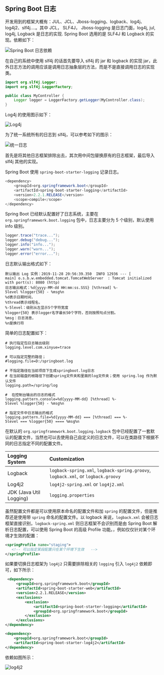## Spring Boot 日志

开发用到的框架大概有：JUL、JCL、Jboss-logging、logback、log4j、log4j2、slf4j....。其中 JCL， SLF4J， Jboss-logging 是日志门面，log4j, jul, log4j, Logback 是日志的实现. Spring  Boot 选用的是 SLF4J 和 Logback 的实现。依赖如下：

![Spring Boot 日志依赖]( http://img.sangzhenya.com/Snipaste_2019-11-28_20-19-19.png )

在自己的系统中使用 slf4j 的话首先要导入 slf4j 的 jar 和 logback 的实现 jar，此外日志方法的调用应该是调用日志抽象层的方法，而是不是直接调用日志的实现类。

```java
import org.slf4j.Logger;
import org.slf4j.LoggerFactory;

public class MyController {
    Logger logger = LoggerFactory.getLogger(MyController.class);
}
```

 Log4j 的使用图示如下：

![Log4j]( http://img.sangzhenya.com/Snipaste_2019-11-28_20-26-18.png )

为了统一系统所有的日志到 slf4j，可以参考如下的图示：

![统一日志]( http://img.sangzhenya.com/Snipaste_2019-11-28_20-29-21.png )

首先是将其他日志框架排除出去，其次用中间包替换原有的日志框架，最后导入 slf4j 其他的实现。

Spring Boot 使用 `spring-boot-starter-logging` 记录日志。

```java
<dependency>
    <groupId>org.springframework.boot</groupId>
    <artifactId>spring-boot-starter-logging</artifactId>
    <version>2.2.1.RELEASE</version>
    <scope>compile</scope>
</dependency>
```

Spring Boot 已经默认配置好了日志系统，主要在 `org.springframework.boot.logging` 包中，日志主要分为 5 个级别，默认使用 info 级别。

```java
logger.trace("trace...");
logger.debug("debug...");
logger.info("info...");
logger.warn("warn...");
logger.error("error...");
```

日志默认输出格式如下：
```
默认输出 Log 实例：2019-11-28 20:56:39.350  INFO 12936 --- [           main] o.s.b.w.embedded.tomcat.TomcatWebServer  : Tomcat initialized with port(s): 8080 (http)
日志输出格式：%d{yyyy‐MM‐dd HH:mm:ss.SSS} [%thread] %‐5level %logger{50} ‐ %msg%n
%d表示日期时间，        
%thread表示线程名，        
%‐5level：级别从左显示5个字符宽度        
%logger{50} 表示logger名字最长50个字符，否则按照句点分割。         
%msg：日志消息，        
%n是换行符
```


简单的日志配置如下：

```properties
# 执行指定包日志输出级别
logging.level.com.xinyue=trace

# 可以指定完整的路径；
#logging.file=D:/springboot.log

# 不指定路径在当前项目下生成springboot.log日志
# 在当前磁盘的根路径下创建spring文件夹和里面的log文件夹；使用 spring.log 作为默认文件
logging.path=/spring/log

#  在控制台输出的日志的格式
logging.pattern.console=%d{yyyy‐MM‐dd} [%thread] %‐5level %logger{50} ‐ %msg%n

# 指定文件中日志输出的格式
logging.pattern.file=%d{yyyy‐MM‐dd} === [%thread] === %‐5level === %logger{50} ==== %msg%n
```

在默认的 `org.springframework.boot.logging.logback` 包中已经配置了一套默认的配置文件，当然也可以去使用自己自定义的日志文件，可以在类路径下根据不同的日志指定不同的配置文件。

| Logging System          | Customization                                                |
| :---------------------- | :----------------------------------------------------------- |
| Logback                 | `logback-spring.xml`, `logback-spring.groovy`, `logback.xml`, or `logback.groovy` |
| Log4j2                  | `log4j2-spring.xml` or `log4j2.xml`                          |
| JDK (Java Util Logging) | `logging.properties`                                         |

虽然配置文件都是可以使用原本命名的配置文件和加 `spring` 的配置文件，但是推荐还是使用带 `spring` 命名的配置文件。以 logback 来说，`logback.xml` 会被日志框架直接识别，`logback-spring.xml` 则日志框架不会识别而是由 Spring Boot 解析日志配置，可以使用 Spring Boot 的高级 Profile 功能。，例如仅仅针对某个环境才生效的配置：

```xml
<springProfile name="staging">
   <!-- 可以指定某段配置只在某个环境下生效   -->
</springProfile>
```

如果要切换日志框架为 `log4j2` 只需要排除相关的 `logging` 引入 `log4j2` 依赖即可，如下所示：

```xml
 <dependency>
     <groupId>org.springframework.boot</groupId>
     <artifactId>spring-boot-starter-web</artifactId>
     <version>2.2.1.RELEASE</version>
     <exclusions>
         <exclusion>
             <artifactId>spring-boot-starter-logging</artifactId>
             <groupId>org.springframework.boot</groupId>
         </exclusion>
     </exclusions>
</dependency>

<dependency>
    <groupId>org.springframework.boot</groupId>
    <artifactId>spring-boot-starter-log4j2</artifactId>
</dependency>
```

依赖如图所示：

![log4j2]( http://img.sangzhenya.com/Snipaste_2019-11-28_21-21-33.png )

